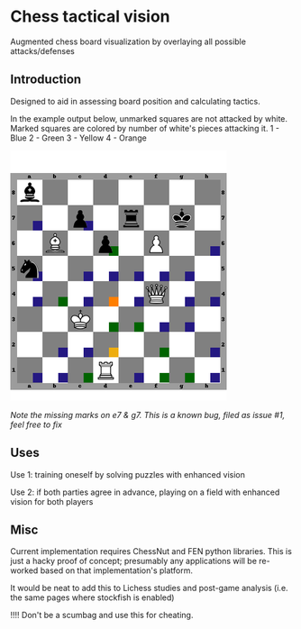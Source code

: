 # Chess tactical vision
Augmented chess board visualization by overlaying all possible attacks/defenses

## Introduction
Designed to aid in assessing board position and calculating tactics.

In the example output below, unmarked squares are not attacked by white. Marked squares are colored by number of white's pieces attacking it.
1 - Blue
2 - Green
3 - Yellow
4 - Orange

![EnhancedBoard](https://github.com/Mitchellpkt/Chess-Tactical-Vision/blob/master/Output_Figures/demo1-enhanced.png)

*Note the missing marks on e7 & g7. This is a known bug, filed as issue #1, feel free to fix*

## Uses

Use 1: training oneself by solving puzzles with enhanced vision

Use 2: if both parties agree in advance, playing on a field with enhanced vision for both players 

## Misc

Current implementation requires ChessNut and FEN python libraries. This is just a hacky proof of concept; presumably any applications will be re-worked based on that implementation's platform.

It would be neat to add this to Lichess studies and post-game analysis (i.e. the same pages where stockfish is enabled)

!!!! Don't be a scumbag and use this for cheating. 
